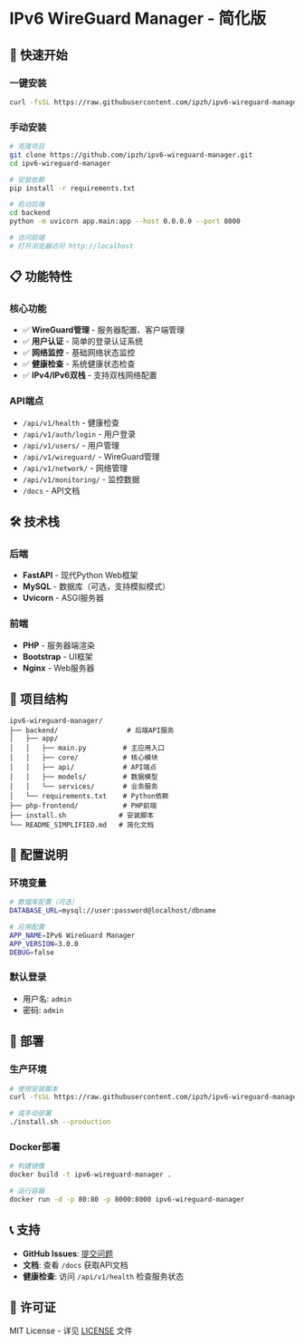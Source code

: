 # IPv6 WireGuard Manager - 简化版

## 🚀 快速开始

### 一键安装
```bash
curl -fsSL https://raw.githubusercontent.com/ipzh/ipv6-wireguard-manager/main/install.sh | bash
```

### 手动安装
```bash
# 克隆项目
git clone https://github.com/ipzh/ipv6-wireguard-manager.git
cd ipv6-wireguard-manager

# 安装依赖
pip install -r requirements.txt

# 启动后端
cd backend
python -m uvicorn app.main:app --host 0.0.0.0 --port 8000

# 访问前端
# 打开浏览器访问 http://localhost
```

## 📋 功能特性

### 核心功能
- ✅ **WireGuard管理** - 服务器配置、客户端管理
- ✅ **用户认证** - 简单的登录认证系统
- ✅ **网络监控** - 基础网络状态监控
- ✅ **健康检查** - 系统健康状态检查
- ✅ **IPv4/IPv6双栈** - 支持双栈网络配置

### API端点
- `/api/v1/health` - 健康检查
- `/api/v1/auth/login` - 用户登录
- `/api/v1/users/` - 用户管理
- `/api/v1/wireguard/` - WireGuard管理
- `/api/v1/network/` - 网络管理
- `/api/v1/monitoring/` - 监控数据
- `/docs` - API文档

## 🛠️ 技术栈

### 后端
- **FastAPI** - 现代Python Web框架
- **MySQL** - 数据库（可选，支持模拟模式）
- **Uvicorn** - ASGI服务器

### 前端
- **PHP** - 服务器端渲染
- **Bootstrap** - UI框架
- **Nginx** - Web服务器

## 📁 项目结构

```
ipv6-wireguard-manager/
├── backend/                 # 后端API服务
│   ├── app/
│   │   ├── main.py         # 主应用入口
│   │   ├── core/           # 核心模块
│   │   ├── api/            # API端点
│   │   ├── models/         # 数据模型
│   │   └── services/       # 业务服务
│   └── requirements.txt    # Python依赖
├── php-frontend/           # PHP前端
├── install.sh             # 安装脚本
└── README_SIMPLIFIED.md   # 简化文档
```

## 🔧 配置说明

### 环境变量
```bash
# 数据库配置（可选）
DATABASE_URL=mysql://user:password@localhost/dbname

# 应用配置
APP_NAME=IPv6 WireGuard Manager
APP_VERSION=3.0.0
DEBUG=false
```

### 默认登录
- 用户名: `admin`
- 密码: `admin`

## 🚀 部署

### 生产环境
```bash
# 使用安装脚本
curl -fsSL https://raw.githubusercontent.com/ipzh/ipv6-wireguard-manager/main/install.sh | bash -s -- --production

# 或手动部署
./install.sh --production
```

### Docker部署
```bash
# 构建镜像
docker build -t ipv6-wireguard-manager .

# 运行容器
docker run -d -p 80:80 -p 8000:8000 ipv6-wireguard-manager
```

## 📞 支持

- **GitHub Issues**: [提交问题](https://github.com/ipzh/ipv6-wireguard-manager/issues)
- **文档**: 查看 `/docs` 获取API文档
- **健康检查**: 访问 `/api/v1/health` 检查服务状态

## 📄 许可证

MIT License - 详见 [LICENSE](LICENSE) 文件
